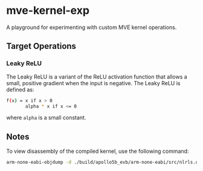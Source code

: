 # mve-kernel-exp

A playground for experimenting with custom MVE kernel operations.

## Target Operations

### Leaky ReLU

The Leaky ReLU is a variant of the ReLU activation function that allows a small, positive gradient when the input is negative. The Leaky ReLU is defined as:

```bash
f(x) = x if x > 0
       alpha * x if x <= 0
```

where `alpha` is a small constant.

## Notes

To view disassembly of the compiled kernel, use the following command:

```bash
arm-none-eabi-objdump -d ./build/apollo5b_evb/arm-none-eabi/src/nlrls.o
```
